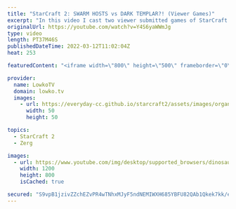 ```yaml
---
title: "StarCraft 2: SWARM HOSTS vs DARK TEMPLAR?! (Viewer Games)"
excerpt: "In this video I cast two viewer submitted games of StarCraft 2. Some wild decisions lead to even crazier games. The skill level of these SC2 matches is somewhere between unranked and Gold League.  00:00 Unranked Zerg vs Protoss 25:10 Gold League Protoss vs Protoss  Support my work on Patreon: https://www.patreon.com/lowkotv"
originalUrl: https://youtube.com/watch?v=Y4S6yaWWmJg
type: video
length: PT37M46S
publishedDateTime: 2022-03-12T11:02:04Z
heat: 253

featuredContent: "<iframe width=\"800\" height=\"500\" frameborder=\"0\" src=\"https://www.youtube.com/embed/Y4S6yaWWmJg\" allow=\"accelerometer; autoplay; encrypted-media; gyroscope; picture-in-picture\" allowfullscreen></iframe>"

provider:
  name: LowkoTV
  domain: lowko.tv
  images:
    - url: https://everyday-cc.github.io/starcraft2/assets/images/organizations/lowko.tv-50x50.jpg
      width: 50
      height: 50

topics:
  - StarCraft 2
  - Zerg

images:
  - url: https://www.youtube.com/img/desktop/supported_browsers/dinosaur.png
    width: 1200
    height: 800
    isCached: true

secured: "S9vpB1jzivZZchEZvPR4wTNhxMJyF5ndNEMIWXH685YBFU82QAb1Qkek7kk/eikZxCN/p/Gw9+ZkRbhz5kVh1ewz7aMBKIw+9Na6CI/1X0xfY/8BuxYXzjh90ZqnRY06z+VHPmpfL4fe5TzxFpaHz3GJhUq8seIb5AWbkwOKWZ+jOa7h5QBUoC1xRv8UH8SMTb0r3cmvHW5552zK4EnEabEhb3Tw3lEZsfqPovLlln5Ma8x+8LYaQGzS2TMnYWNwlSTMlRb+nBA1K5MshpfaqoDpPv2oJDSAD4JaZcgKzjGpnsc0DdWzXsbhuLE/wNqaLGKV86Ae4gSDkTAcwApdeDPZKDuVPb1op8aSMw2iufZ84sblu548mt4P+xc3AuZZW8+5CX0FUTy0YsJ3RO4FNw==;q30st1LUHcM24xF9YQ88Wg=="
---
```


